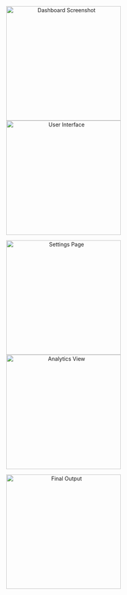 <p align="center">
  <img src="https://i.imghippo.com/files/gWg4173BY.png" alt="Dashboard Screenshot" width="300">
  <img src="https://i.imghippo.com/files/yMJ4831Lf.png" alt="User Interface" width="300">
</p>

<p align="center">
  <img src="https://i.imghippo.com/files/u4215mCk.png" alt="Settings Page" width="300">
  <img src="https://i.imghippo.com/files/ZOVp9880TdY.png" alt="Analytics View" width="300">
</p>

<p align="center">
  <img src="https://i.imghippo.com/files/uP9967TjQ.png" alt="Final Output" width="300">
</p>
